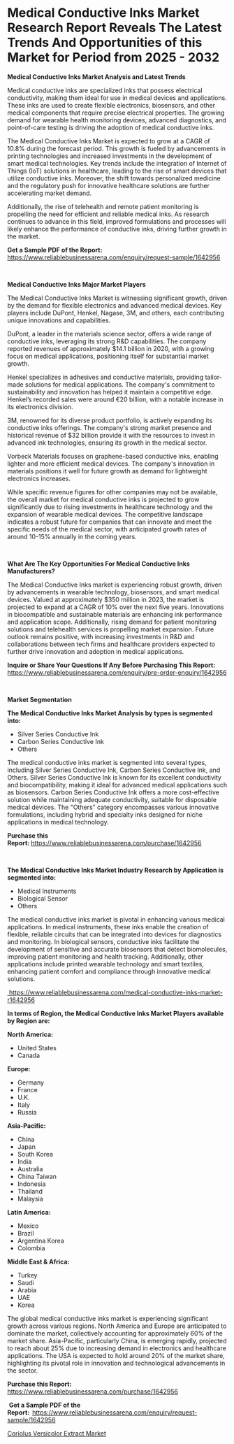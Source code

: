 <p><h1>Medical Conductive Inks Market Research Report Reveals The Latest Trends And Opportunities of this Market for Period from 2025 - 2032</h1></p><p><strong>Medical Conductive Inks Market Analysis and Latest Trends</strong></p>
<p><p>Medical conductive inks are specialized inks that possess electrical conductivity, making them ideal for use in medical devices and applications. These inks are used to create flexible electronics, biosensors, and other medical components that require precise electrical properties. The growing demand for wearable health monitoring devices, advanced diagnostics, and point-of-care testing is driving the adoption of medical conductive inks.</p><p>The Medical Conductive Inks Market is expected to grow at a CAGR of 10.8% during the forecast period. This growth is fueled by advancements in printing technologies and increased investments in the development of smart medical technologies. Key trends include the integration of Internet of Things (IoT) solutions in healthcare, leading to the rise of smart devices that utilize conductive inks. Moreover, the shift towards personalized medicine and the regulatory push for innovative healthcare solutions are further accelerating market demand.</p><p>Additionally, the rise of telehealth and remote patient monitoring is propelling the need for efficient and reliable medical inks. As research continues to advance in this field, improved formulations and processes will likely enhance the performance of conductive inks, driving further growth in the market.</p></p>
<p><strong>Get a Sample PDF of the Report:&nbsp;</strong> <a href="https://www.reliablebusinessarena.com/enquiry/request-sample/1642956?utm_campaign=2868&utm_medium=2&utm_source=Github&utm_content=ia&utm_term=01042025&utm_id=medical-conductive-inks">https://www.reliablebusinessarena.com/enquiry/request-sample/1642956</a></p>
<p>&nbsp;</p>
<p><strong>Medical Conductive Inks Major Market Players</strong></p>
<p><p>The Medical Conductive Inks Market is witnessing significant growth, driven by the demand for flexible electronics and advanced medical devices. Key players include DuPont, Henkel, Nagase, 3M, and others, each contributing unique innovations and capabilities.</p><p>DuPont, a leader in the materials science sector, offers a wide range of conductive inks, leveraging its strong R&D capabilities. The company reported revenues of approximately $14.1 billion in 2020, with a growing focus on medical applications, positioning itself for substantial market growth.</p><p>Henkel specializes in adhesives and conductive materials, providing tailor-made solutions for medical applications. The company's commitment to sustainability and innovation has helped it maintain a competitive edge. Henkel’s recorded sales were around €20 billion, with a notable increase in its electronics division.</p><p>3M, renowned for its diverse product portfolio, is actively expanding its conductive inks offerings. The company's strong market presence and historical revenue of $32 billion provide it with the resources to invest in advanced ink technologies, ensuring its growth in the medical sector.</p><p>Vorbeck Materials focuses on graphene-based conductive inks, enabling lighter and more efficient medical devices. The company's innovation in materials positions it well for future growth as demand for lightweight electronics increases.</p><p>While specific revenue figures for other companies may not be available, the overall market for medical conductive inks is projected to grow significantly due to rising investments in healthcare technology and the expansion of wearable medical devices. The competitive landscape indicates a robust future for companies that can innovate and meet the specific needs of the medical sector, with anticipated growth rates of around 10-15% annually in the coming years.</p></p>
<p>&nbsp;</p>
<p><strong>What Are The Key Opportunities For Medical Conductive Inks Manufacturers?</strong></p>
<p><p>The Medical Conductive Inks market is experiencing robust growth, driven by advancements in wearable technology, biosensors, and smart medical devices. Valued at approximately $350 million in 2023, the market is projected to expand at a CAGR of 10% over the next five years. Innovations in biocompatible and sustainable materials are enhancing ink performance and application scope. Additionally, rising demand for patient monitoring solutions and telehealth services is propelling market expansion. Future outlook remains positive, with increasing investments in R&D and collaborations between tech firms and healthcare providers expected to further drive innovation and adoption in medical applications.</p></p>
<p><strong>Inquire or Share Your Questions If Any Before Purchasing This Report:</strong> <a href="https://www.reliablebusinessarena.com/enquiry/pre-order-enquiry/1642956?utm_campaign=2868&utm_medium=2&utm_source=Github&utm_content=ia&utm_term=01042025&utm_id=medical-conductive-inks">https://www.reliablebusinessarena.com/enquiry/pre-order-enquiry/1642956</a></p>
<p>&nbsp;</p>
<p><strong>Market Segmentation</strong></p>
<p><strong>The Medical Conductive Inks Market Analysis by types is segmented into:</strong></p>
<p><ul><li>Silver Series Conductive Ink</li><li>Carbon Series Conductive Ink</li><li>Others</li></ul></p>
<p><p>The medical conductive inks market is segmented into several types, including Silver Series Conductive Ink, Carbon Series Conductive Ink, and Others. Silver Series Conductive Ink is known for its excellent conductivity and biocompatibility, making it ideal for advanced medical applications such as biosensors. Carbon Series Conductive Ink offers a more cost-effective solution while maintaining adequate conductivity, suitable for disposable medical devices. The "Others" category encompasses various innovative formulations, including hybrid and specialty inks designed for niche applications in medical technology.</p></p>
<p><strong>Purchase this Report:&nbsp;</strong><a href="https://www.reliablebusinessarena.com/purchase/1642956?utm_campaign=2868&utm_medium=2&utm_source=Github&utm_content=ia&utm_term=01042025&utm_id=medical-conductive-inks">https://www.reliablebusinessarena.com/purchase/1642956</a></p>
<p>&nbsp;</p>
<p><strong>The Medical Conductive Inks Market Industry Research by Application is segmented into:</strong></p>
<p><ul><li>Medical Instruments</li><li>Biological Sensor</li><li>Others</li></ul></p>
<p><p>The medical conductive inks market is pivotal in enhancing various medical applications. In medical instruments, these inks enable the creation of flexible, reliable circuits that can be integrated into devices for diagnostics and monitoring. In biological sensors, conductive inks facilitate the development of sensitive and accurate biosensors that detect biomolecules, improving patient monitoring and health tracking. Additionally, other applications include printed wearable technology and smart textiles, enhancing patient comfort and compliance through innovative medical solutions.</p></p>
<p><a href="https://www.reliablebusinessarena.com/medical-conductive-inks-market-r1642956?utm_campaign=2868&utm_medium=2&utm_source=Github&utm_content=ia&utm_term=01042025&utm_id=medical-conductive-inks">&nbsp;https://www.reliablebusinessarena.com/medical-conductive-inks-market-r1642956</a></p>
<p><strong>In terms of Region, the Medical Conductive Inks Market Players available by Region are:</strong></p>
<p>
    <p> <strong> North America: </strong>
        <ul>
            <li>United States</li>
            <li>Canada</li>
        </ul>
        </p> 
    <p> <strong> Europe: </strong>
        <ul>
            <li>Germany</li>
            <li>France</li>
            <li>U.K.</li>
            <li>Italy</li>
            <li>Russia</li>
        </ul>
        </p> 
    <p> <strong> Asia-Pacific: </strong>
        <ul>
            <li>China</li>
            <li>Japan</li>
            <li>South Korea</li>
            <li>India</li>
            <li>Australia</li>
            <li>China Taiwan</li>
            <li>Indonesia</li>
            <li>Thailand</li>
            <li>Malaysia</li>
        </ul>
        </p> 
    <p> <strong> Latin America: </strong>
        <ul>
            <li>Mexico</li>
            <li>Brazil</li>
            <li>Argentina Korea</li>
            <li>Colombia</li>
        </ul>
        </p> 
    <p> <strong> Middle East & Africa: </strong>
        <ul>
            <li>Turkey</li>
            <li>Saudi</li>
            <li>Arabia</li>
            <li>UAE</li>
            <li>Korea</li>
        </ul>
    </p>
    </p>
<p><p>The global medical conductive inks market is experiencing significant growth across various regions. North America and Europe are anticipated to dominate the market, collectively accounting for approximately 60% of the market share. Asia-Pacific, particularly China, is emerging rapidly, projected to reach about 25% due to increasing demand in electronics and healthcare applications. The USA is expected to hold around 20% of the market share, highlighting its pivotal role in innovation and technological advancements in the sector.</p></p>
<p><strong>Purchase this Report: </strong><a href="https://www.reliablebusinessarena.com/purchase/1642956?utm_campaign=2868&utm_medium=2&utm_source=Github&utm_content=ia&utm_term=01042025&utm_id=medical-conductive-inks">https://www.reliablebusinessarena.com/purchase/1642956</a></p>
<p>&nbsp;<strong>Get a Sample PDF of the Report:&nbsp;&nbsp;</strong><a href="https://www.reliablebusinessarena.com/enquiry/request-sample/1642956?utm_campaign=2868&utm_medium=2&utm_source=Github&utm_content=ia&utm_term=01042025&utm_id=medical-conductive-inks">https://www.reliablebusinessarena.com/enquiry/request-sample/1642956</a></p>
<p><strong></strong></p>
<p><p><a href="https://github.com/mriwacraane/Market-Research-Report-List-1/blob/main/coriolus-versicolor-extract-market.md?utm_campaign=2868&utm_medium=2&utm_source=Github&utm_content=ia&utm_term=01042025&utm_id=medical-conductive-inks">Coriolus Versicolor Extract Market</a></p></p>
